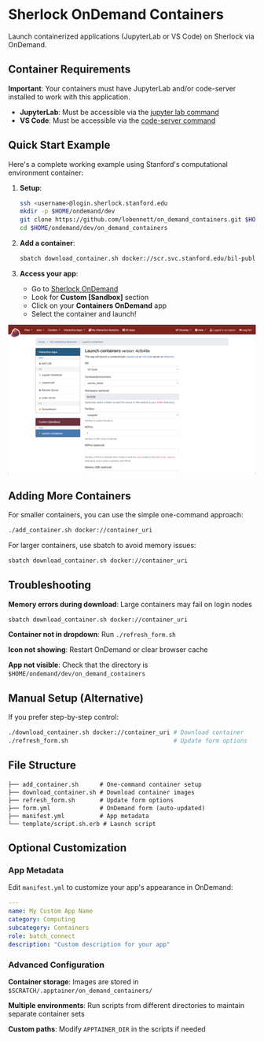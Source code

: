 # Sherlock OnDemand Containers

Launch containerized applications (JupyterLab or VS Code) on Sherlock via OnDemand.

## Container Requirements

**Important**: Your containers must have JupyterLab and/or code-server installed to work with this application.

- **JupyterLab**: Must be accessible via the [jupyter lab command](./template/script.sh.erb#L42)
- **VS Code**: Must be accessible via the [code-server command](./template/script.sh.erb#L55)

## Quick Start Example

Here's a complete working example using Stanford's computational environment container:

1. **Setup**:
   ```bash
   ssh <username>@login.sherlock.stanford.edu
   mkdir -p $HOME/ondemand/dev 
   git clone https://github.com/lobennett/on_demand_containers.git $HOME/ondemand/dev/on_demand_containers
   cd $HOME/ondemand/dev/on_demand_containers
   ```

2. **Add a container**:
   ```bash
   sbatch download_container.sh docker://scr.svc.stanford.edu/bil-public/comp-env/ce
   ```

3. **Access your app**:
   - Go to [Sherlock OnDemand](https://ondemand.sherlock.stanford.edu/pun/sys/dashboard/batch_connect/sessions)
   - Look for **Custom [Sandbox]** section
   - Click on your **Containers OnDemand** app
   - Select the container and launch!

![OnDemand Interface](public/ondemand_interface.png)

## Adding More Containers

For smaller containers, you can use the simple one-command approach:
```bash
./add_container.sh docker://container_uri
```

For larger containers, use sbatch to avoid memory issues:
```bash
sbatch download_container.sh docker://container_uri
```

## Troubleshooting

**Memory errors during download**: Large containers may fail on login nodes
```bash
sbatch download_container.sh docker://container_uri
```

**Container not in dropdown**: Run `./refresh_form.sh`

**Icon not showing**: Restart OnDemand or clear browser cache

**App not visible**: Check that the directory is `$HOME/ondemand/dev/on_demand_containers`

## Manual Setup (Alternative)

If you prefer step-by-step control:
```bash
./download_container.sh docker://container_uri # Download container
./refresh_form.sh                              # Update form options
```

## File Structure

```
├── add_container.sh      # One-command container setup
├── download_container.sh # Download container images  
├── refresh_form.sh       # Update form options
├── form.yml              # OnDemand form (auto-updated)
├── manifest.yml          # App metadata
└── template/script.sh.erb # Launch script
```

## Optional Customization

### App Metadata

Edit `manifest.yml` to customize your app's appearance in OnDemand:

```yml
---
name: My Custom App Name
category: Computing
subcategory: Containers
role: batch_connect
description: "Custom description for your app"
```

### Advanced Configuration

**Container storage**: Images are stored in `$SCRATCH/.apptainer/on_demand_containers/`

**Multiple environments**: Run scripts from different directories to maintain separate container sets

**Custom paths**: Modify `APPTAINER_DIR` in the scripts if needed